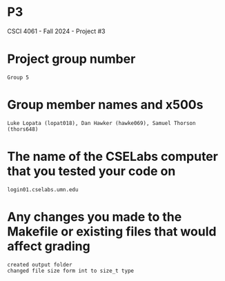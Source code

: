 # P3
CSCI 4061 - Fall 2024 - Project #3
<br/>

# Project group number
    Group 5
# Group member names and x500s
    Luke Lopata (lopat018), Dan Hawker (hawke069), Samuel Thorson (thors648)
# The name of the CSELabs computer that you tested your code on
    login01.cselabs.umn.edu
# Any changes you made to the Makefile or existing files that would affect grading
    created output folder
    changed file size form int to size_t type
